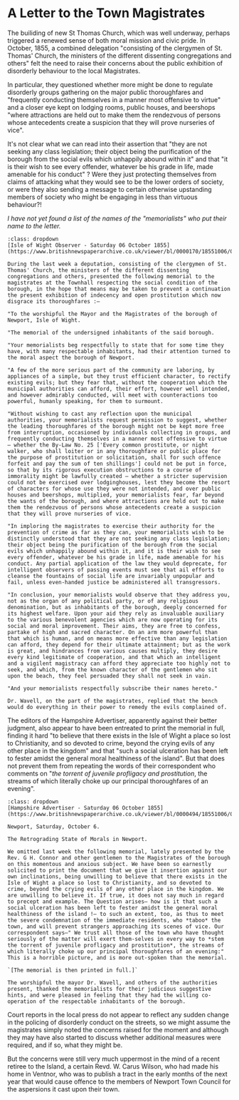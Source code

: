 # A Letter to the Town Magistrates

The builiding of new St Thomas Church, which was well underway, perhaps triggered a renewed sense of both moral mission and civic pride. In October, 1855, a combined delegation "consisting of the clergymen of St. Thomas' Church, the ministers of the different dissenting congregations and others" felt the need to raise their concerns about the public exhibition of disorderly behaviour to the local Magistrates.

In particular, they questioned whether more might be done to regulate disorderly groups gathering on the major public thoroughfares and "frequently conducting themselves in a manner most offensive to virtue" and a closer eye kept on lodging rooms, public houses, and beershops "where attractions are held out to make them the rendezvous of persons whose antecedents create a suspicion that they will prove nurseries of vice".

It's not clear what we can read into their assertion that "they are not seeking any class legislation; their object being the purification of the borough from the social evils which unhappily abound within it" and that "it is their wish to see every offender, whatever be his grade in life, made amenable for his conduct" ? Were they just protecting themselves from claims of attacking what they would see to be the lower orders of society, or were they also sending a message to certain otherwise upstanding members of society who might be engaging in less than virtuous behaviour?!

*I have not yet found a list of the names of the "memorialists" who put their name to the letter.*

```{admonition} Appeal to Newport magistrates, September/October, 1855
:class: dropdown
[Isle of Wight Observer - Saturday 06 October 1855](https://www.britishnewspaperarchive.co.uk/viewer/bl/0000170/18551006/013/0003)

During the last week a deputation, consisting of the clergymen of St. Thomas' Church, the ministers of the different dissenting congregations and others, presented the following memorial to the magistrates at the Townhall respecting the social condition of the borough, in the hope that means may be taken to prevent a continuation the present exhibition of indecency and open prostitution which now disgrace its thoroughfares :—

"To the worshipful the Mayor and the Magistrates of the borough of Newport, Isle of Wight.

"The memorial of the undersigned inhabitants of the said borough.

"Your memorialists beg respectfully to state that for some time they have, with many respectable inhabitants, had their attention turned to the moral aspect the borough of Newport.

"A few of the more serious part of the community are laboring, by appliances of a simple, but they trust efficient character, to rectify existing evils; but they fear that, without the cooperation which the municipal authorities can afford, their effort, however well intended, and however admirably conducted, will meet with counteractions too powerful, humanly speaking, for them to surmount.

"Without wishing to cast any reflection upon the municipal authorities, your memorialists request permission to suggest, whether the leading thoroughfares of the borough might not be kept more free from interruption, occasioned by individuals collecting in groups, and frequently conducting themselves in a manner most offensive to virtue — whether the By-Law No. 25 ['Every common prostitute, or night walker, who shall loiter or in any thoroughfare or public place for the purpose of prostitution or solicitation, shall for such offence forfeit and pay the sum of ten shillings'] could not be put in force, so that by its rigorous execution obstructions to a course of immorality might be lawfully created — whether a stricter supervision could not be exercised over lodginghouses, lest they become the resort of characters for whose use they were not intended, and over public houses and beershops, multiplied, your memorialists fear, far beyond the wants of the borough, and where attractions are held out to make them the rendezvous of persons whose antecedents create a suspicion that they will prove nurseries of vice.

"In imploring the magistrates to exercise their authority for the prevention of crime as far as they can, your memorialists wish to be distinctly understood that they are not seeking any class legislation; their object being the purification of the borough from the social evils which unhappily abound within it, and it is their wish to see every offender, whatever be his grade in life, made amenable for his conduct. Any partial application of the law they would deprecate, for intelligent observers of passing events must see that ail efforts to cleanse the fountains of social life are invariably unpopular and fail, unless even-handed justice be administered all transgressors.

"In conclusion, your memorialists would observe that they address you, not as the organ of any political party, or of any religious denomination, but as inhabitants of the borough, deeply concerned for its highest welfare. Upon your aid they rely as invaluable auxiliary to the various benevolent agencies which are now operating for its social and moral improvement. Their aims, they are free to confess, partake of high and sacred character. On an arm more powerful than that which is human, and on means more effective than any legislation can afford, they depend for their ultimate attainment; but as the work is great, and hindrances from various causes multiply, they desire every kind legitimate of cooperation, and that which an intelligent and a vigilent magistracy can afford they appreciate too highly not to seek, and which, from the known character of the gentlemen who sit upon the beach, they feel persuaded they shall not seek in vain.

"And your memorialists respectfully subscribe their names hereto."

Dr. Wavell, on the part of the magistrates, replied that the bench would do everything in their power to remedy the evils complained of.

```

The editors of the Hampshire Advertiser, apparently against their better judgment, also appear to have been entreated to print the memorial in full, finding it hard "to believe that there exists in the Isle of Wight a place so lost to Christianity, and so devoted to crime, beyond the crying evils of any other place in the kingdom" and that "such a social ulceration has been left to fester amidst the general moral healthiness of the island". But that does not prevent them from repeating the words of their correspondent who  comments on "*the torrent of juvenile profligacy and prostitution*, the streams of which literally choke up our principal thoroughfares of an evening".

```{admonition} *The Retrograding State of Morals in Newport*, Hampshire Advertiser, Saturday 06 October 1855
:class: dropdown
[Hampshire Advertiser - Saturday 06 October 1855](https://www.britishnewspaperarchive.co.uk/viewer/bl/0000494/18551006/038/0007)

Newport, Saturday, October 6.

The Retrograding State of Morals in Newport.

We omitted last week the following memorial, lately presented by the Rev. G H. Connor and other gentlemen to the Magistrates of the borough on this momentous and anxious subject. We have been so earnestly solicited to print the document that we give it insertion against our own inclinations, being unwilling to believe that there exists in the Isle of Wight a place so lost to Christianity, and so devoted to crime, beyond the crying evils of any other place in the kingdom. We are unwilling to believe it. If true, it does not say much in regard to precept and example. The Question arises— how is it that such a social ulceration has been left to fester amidst the general moral healthiness of the island !— to such an extent, too, as thus to meet the severe condemnation of the immediate residents, who *taboo* the town, and will prevent strangers approaching its scenes of vice. Our correspondent says—" We trust all those of the town who have thought seriously of the matter will exert them-selves in every way to *stem the torrent of juvenile profligacy and prostitution*, the streams of which literally choke up our principal thoroughfares of an evening:" This is a horrible picture, and is more out-spoken than the memorial.

`[The memorial is then printed in full.]`

The worshipful the mayor Dr. Wavell, and others of the authorities present, thanked the memorialists for their judicious suggestive hints, and were pleased in feeling that they had the willing co-operation of the respectable inhabitants of the borough.

```

Court reports in the local press do not appear to reflect any sudden change in the policing of disorderly conduct on the streets, so we might assume the magistrates simply noted the concerns raised for the moment and although they may have also started to discuss whether additional measures were required, and if so, what they might be.

But the concerns were still very much uppermost in the mind of a recent retiree to the Island, a certain Revd. W. Carus Wilson, who had made his home in Ventnor, who was to publish a tract in the early months of the next year that would cause offence to the members of Newport Town Council for the aspersions it cast upon their town.
